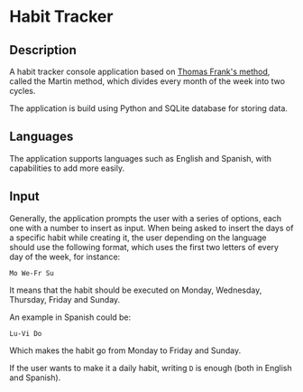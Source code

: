 # Habit Tracker

## Description

A habit tracker console application based on [Thomas Frank's method](https://collegeinfogeek.com/paper-habit-tracker/), called the Martin method, which divides every month of the week into two cycles.

The application is build using Python and SQLite database for storing data.

## Languages

The application supports languages such as English and Spanish, with capabilities to add more easily.

## Input

Generally, the application prompts the user with a series of options, each one with a number to insert as input. When being asked to insert the days of a specific habit while creating it, the user depending on the language should use the following format, which uses the first two letters of every day of the week, for instance:

```
Mo We-Fr Su
```

It means that the habit should be executed on Monday, Wednesday, Thursday, Friday and Sunday.

An example in Spanish could be:

```
Lu-Vi Do
```

Which makes the habit go from Monday to Friday and Sunday.

If the user wants to make it a daily habit, writing `D` is enough (both in English and Spanish).
